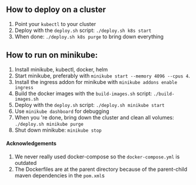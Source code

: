 ## How to deploy on a cluster

1. Point your `kubectl` to your cluster
2. Deploy with the `deploy.sh` script: `./deploy.sh k8s start`
3. When done: `./deploy.sh k8s purge` to bring down everything

## How to run on minikube:

1. Install minikube, kubectl, docker, helm
2. Start minikube, preferably with `minikube start --memory 4096 --cpus 4`.
3. Install the ingress addon for minikube with `minikube addons enable ingress`
4. Build the docker images with the `build-images.sh` script: `./build-images.sh`
5. Deploy with the `deploy.sh` script: `./deploy.sh minikube start`
6. Use `minikube dashboard` for debugging
7. When you 're done, bring down the cluster and clean all volumes: `./deploy.sh minikube purge`
8. Shut down minikube: `minikube stop`

#### Acknowledgements

1. We never really used docker-compose so the `docker-compose.yml` is outdated
2. The Dockerfiles are at the parent directory because of the parent-child maven dependencies in the `pom.xml`s
